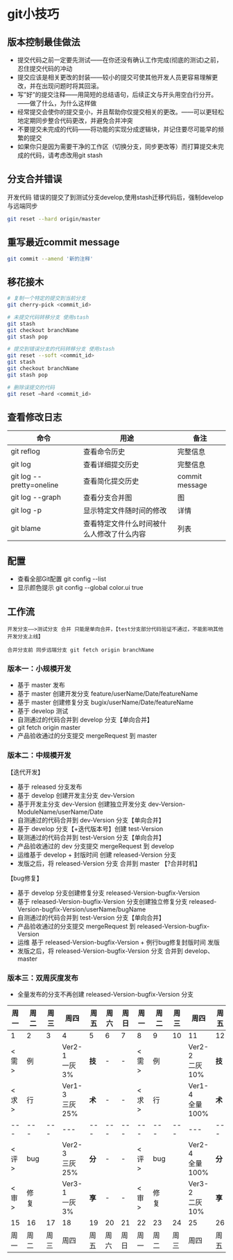 # git小技巧

## 版本控制最佳做法

* 提交代码之前一定要先测试——在你还没有确认工作完成(彻底的测试)之前，忍住提交代码的冲动
* 提交应该是相关更改的封装——较小的提交可使其他开发人员更容易理解更改，并在出现问题时将其回滚。
* 写”好”的提交注释——用简短的总结语句，后续正文与开头用空白行分开。——做了什么，为什么这样做
* 经常提交会使你的提交变小，并且帮助你仅提交相关的更改。——可以更轻松地定期同步整合代码更改，并避免合并冲突
* 不要提交未完成的代码——将功能的实现分成逻辑块，并记住要尽可能早的频繁的提交
* 如果你只是因为需要干净的工作区（切换分支，同步更改等）而打算提交未完成的代码，请考虑改用git stash


## 分支合并错误

开发代码 错误的提交了到测试分支develop,使用stash迁移代码后，强制develop与远端同步

```bash
git reset --hard origin/master
```

## 重写最近commit message


```bash
git commit --amend '新的注释'
```
 

 ## 移花接木

 ```bash
# 复制一个特定的提交到当前分支
git cherry-pick <commit_id>

# 未提交代码转移分支 使用stash
git stash 
git checkout branchName
git stash pop

# 提交到错误分支的代码转移分支 使用stash
git reset --soft <commit_id>
git stash 
git checkout branchName
git stash pop

# 删除误提交的代码
git reset —hard <commit_id>
 ```

 ## 查看修改日志

| 命令 | 用途 | 备注 |
| ---- | ---- |---- |
| git reflog | 查看命令历史 | 完整信息 |
| git log | 查看详细提交历史 | 完整信息 |
| git log --pretty=oneline | 查看简化提交历史 | commit message |
| git log --graph | 查看分支合并图 | 图 |
| git log -p <file> | 显示特定文件随时间的修改 | 详情 |
| git blame <file> | 查看特定文件什么时间被什么人修改了什么内容 | 列表 |

## 配置

* 查看全部Git配置   git config --list
* 显示颜色提示      git config --global color.ui true

## 工作流

```tip
开发分支——>测试分支 合并 只能是单向合并，【test分支部分代码验证不通过，不能影响其他开发分支上线】

合并分支前 同步远端分支 git fetch origin branchName
```

### 版本一：小规模开发

* 基于 master 发布
* 基于 master 创建开发分支 feature/userName/Date/featureName
* 基于 master 创建修复分支 bugix/userName/Date/featureName
* 基于 develop 测试
* 自测通过的代码合并到 develop 分支【单向合并】
* git fetch origin master
* 产品验收通过的分支提交 mergeRequest 到 master

### 版本二：中规模开发

【迭代开发】

* 基于 released 分支发布
* 基于 develop 创建开发主分支 dev-Version
* 基于开发主分支 dev-Version 创建独立开发分支 dev-Version-ModuleName/userName/Date
* 自测通过的代码合并到 dev-Version 分支【单向合并】
* 基于 develop 分支【+迭代版本号】创建 test-Version
* 联测通过的代码合并到 test-Version 分支【单向合并】
* 产品验收通过的 dev 分支提交 mergeRequest 到 develop
* 运维基于 develop + 封版时间 创建 released-Version 分支
* 发版之后，将 released-Version 分支 合并到 master 【?合并时机】

【bug修复】

* 基于 develop 分支创建修复分支 released-Version-bugfix-Version
* 基于 released-Version-bugfix-Version 分支创建独立修复分支 released-Version-bugfix-Version/userName/bugName
* 自测通过的代码合并到 test-Version 分支【单向合并】
* 产品验收通过的分支提交 mergeRequest 到 released-Version-bugfix-Version
* 运维 基于 released-Version-bugfix-Version + 例行bug修复封版时间 发版
* 发版之后，将 released-Version-bugfix-Version 分支 合并到 develop、master
  

### 版本三：双周灰度发布

* 全量发布的分支不再创建 released-Version-bugfix-Version 分支

| 周一 | 周二 | 周三 | 周四 | 周五 | 周六 | 周日 | 周一 | 周二 | 周三 | 周四 | 周五 | 周六 | 周日 |
| --- | --- | --- | --- | --- | --- | --- | --- | --- | --- | --- | --- | --- | --- |
| 1 | 2  | 3 | 4 | 5 | 6 | 7 | 8 | 9 | 10 | 11 | 12 | 13 | 14 |
| <需> | 例 |  | Ver2-1<br>一灰 3% | **技** | - | - | <需> | 例 |  | Ver2-2<br>二灰 10% | **技** | - | - |
| <求> | 行 |  | Ver1-3<br>三灰 25% | **术** | - | - | <求> | 行 |  | Ver1-4<br>全量 100% | **术** | - | - |
| --- | --- | --- | --- | --- | --- | --- | --- | --- | --- | --- | --- | --- | --- |
| <评> | bug |  | Ver2-3<br>三灰 25% | **分** | - | - | <评> | bug |  | Ver2-4<br>全量 100% | **分** | - | - |
| <审> | 修复 |  | Ver3-1<br>一灰 3% | **享** | - | - | <审> | 修复 |  | Ver3-2<br>二灰 10% | **享** | - | - |
| 15 | 16  | 17 | 18 | 19 | 20 | 21 | 22 | 23 | 24 | 25 | 26 | 27 | 28 |
| 周一 | 周二 | 周三 | 周四 | 周五 | 周六 | 周日 | 周一 | 周二 | 周三 | 周四 | 周五 | 周六 | 周日 |
